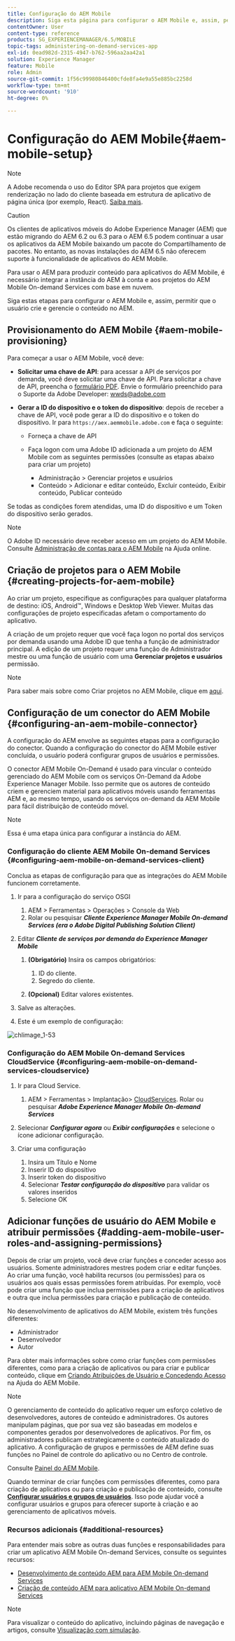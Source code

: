 ```yaml
---
title: Configuração do AEM Mobile
description: Siga esta página para configurar o AEM Mobile e, assim, permitir que o usuário crie e gerencie o conteúdo no Adobe Experience Manager (AEM). Esta página fornece informações sobre a integração da instância do AEM com a conta e os projetos do AEM Mobile On-demand Services baseados em nuvem.
contentOwner: User
content-type: reference
products: SG_EXPERIENCEMANAGER/6.5/MOBILE
topic-tags: administering-on-demand-services-app
exl-id: 0ead982d-2315-4947-b762-596aa2aa42a1
solution: Experience Manager
feature: Mobile
role: Admin
source-git-commit: 1f56c99980846400cfde8fa4e9a55e885bc2258d
workflow-type: tm+mt
source-wordcount: '910'
ht-degree: 0%

---
```


# Configuração do AEM Mobile{#aem-mobile-setup}

>[!NOTE]
>
>A Adobe recomenda o uso do Editor SPA para projetos que exigem renderização no lado do cliente baseada em estrutura de aplicativo de página única (por exemplo, React). [Saiba mais](/help/sites-developing/spa-overview.md).

>[!CAUTION]
>
>Os clientes de aplicativos móveis do Adobe Experience Manager (AEM) que estão migrando do AEM 6.2 ou 6.3 para o AEM 6.5 podem continuar a usar os aplicativos da AEM Mobile baixando um pacote do Compartilhamento de pacotes. No entanto, as novas instalações do AEM 6.5 não oferecem suporte à funcionalidade de aplicativos do AEM Mobile.

Para usar o AEM para produzir conteúdo para aplicativos do AEM Mobile, é necessário integrar a instância do AEM à conta e aos projetos do AEM Mobile On-demand Services com base em nuvem.

Siga estas etapas para configurar o AEM Mobile e, assim, permitir que o usuário crie e gerencie o conteúdo no AEM.

## Provisionamento do AEM Mobile {#aem-mobile-provisioning}

Para começar a usar o AEM Mobile, você deve:

* **Solicitar uma chave de API**: para acessar a API de serviços por demanda, você deve solicitar uma chave de API. Para solicitar a chave de API, preencha o [formulário PDF](https://helpx.adobe.com/digital-publishing-solution/help/aem-mobile-end-of-life-faq.html). Envie o formulário preenchido para o Suporte da Adobe Developer: [wwds@adobe.com](mailto:wwds@adobe.com)

* **Gerar a ID do dispositivo e o token do dispositivo**: depois de receber a chave de API, você pode gerar a ID do dispositivo e o token do dispositivo. Ir para `https://aex.aemmobile.adobe.com` e faça o seguinte:

   * Forneça a chave de API
   * Faça logon com uma Adobe ID adicionada a um projeto do AEM Mobile com as seguintes permissões (consulte as etapas abaixo para criar um projeto)

      * Administração > Gerenciar projetos e usuários
      * Conteúdo > Adicionar e editar conteúdo, Excluir conteúdo, Exibir conteúdo, Publicar conteúdo

Se todas as condições forem atendidas, uma ID do dispositivo e um Token do dispositivo serão gerados.

>[!NOTE]
>
>O Adobe ID necessário deve receber acesso em um projeto do AEM Mobile. Consulte [Administração de contas para o AEM Mobile](https://helpx.adobe.com/digital-publishing-solution/help/aem-mobile-end-of-life-faq.html) na Ajuda online.

## Criação de projetos para o AEM Mobile {#creating-projects-for-aem-mobile}

Ao criar um projeto, especifique as configurações para qualquer plataforma de destino: iOS, Android™, Windows e Desktop Web Viewer. Muitas das configurações de projeto especificadas afetam o comportamento do aplicativo.

A criação de um projeto requer que você faça logon no portal dos serviços por demanda usando uma Adobe ID que tenha a função de administrador principal. A edição de um projeto requer uma função de Administrador mestre ou uma função de usuário com uma **Gerenciar projetos e usuários** permissão.

>[!NOTE]
>
>Para saber mais sobre como Criar projetos no AEM Mobile, clique em [aqui](https://helpx.adobe.com/digital-publishing-solution/help/creating-projects.html).

## Configuração de um conector do AEM Mobile {#configuring-an-aem-mobile-connector}

A configuração do AEM envolve as seguintes etapas para a configuração do conector. Quando a configuração do conector do AEM Mobile estiver concluída, o usuário poderá configurar grupos de usuários e permissões.

O conector AEM Mobile On-Demand é usado para vincular o conteúdo gerenciado do AEM Mobile com os serviços On-Demand da Adobe Experience Manager Mobile. Isso permite que os autores de conteúdo criem e gerenciem material para aplicativos móveis usando ferramentas AEM e, ao mesmo tempo, usando os serviços on-demand da AEM Mobile para fácil distribuição de conteúdo móvel.

>[!NOTE]
>
>Essa é uma etapa única para configurar a instância do AEM.

### Configuração do cliente AEM Mobile On-demand Services {#configuring-aem-mobile-on-demand-services-client}

Conclua as etapas de configuração para que as integrações do AEM Mobile funcionem corretamente.

1. Ir para a configuração do serviço OSGI

   1. AEM > Ferramentas > Operações > Console da Web
   1. Rolar ou pesquisar ***Cliente Experience Manager Mobile On-demand Services (era o Adobe Digital Publishing Solution Client)***

1. Editar ***Cliente de serviços por demanda do Experience Manager Mobile***

   1. **(Obrigatório)** Insira os campos obrigatórios:

      1. ID do cliente.
      1. Segredo do cliente.

   1. **(Opcional)** Editar valores existentes.

1. Salve as alterações.
1. Este é um exemplo de configuração:

![chlimage_1-53](assets/chlimage_1-53.png)

### Configuração do AEM Mobile On-demand Services CloudService {#configuring-aem-mobile-on-demand-services-cloudservice}

1. Ir para Cloud Service.

   1. AEM > Ferramentas > Implantação> [CloudServices](http://localhost:4502/libs/cq/core/content/tools/cloudservices.html). Rolar ou pesquisar ***Adobe Experience Manager Mobile On-demand Services***

1. Selecionar ***Configurar agora*** ou ***Exibir configurações*** e selecione o ícone adicionar configuração.

1. Criar uma configuração

   1. Insira um Título e Nome
   1. Inserir ID do dispositivo
   1. Inserir token do dispositivo
   1. Selecionar ***Testar configuração do dispositivo*** para validar os valores inseridos
   1. Selecione OK

## Adicionar funções de usuário do AEM Mobile e atribuir permissões {#adding-aem-mobile-user-roles-and-assigning-permissions}

Depois de criar um projeto, você deve criar funções e conceder acesso aos usuários. Somente administradores mestres podem criar e editar funções. Ao criar uma função, você habilita recursos (ou permissões) para os usuários aos quais essas permissões forem atribuídas. Por exemplo, você pode criar uma função que inclua permissões para a criação de aplicativos e outra que inclua permissões para criação e publicação de conteúdo.

No desenvolvimento de aplicativos do AEM Mobile, existem três funções diferentes:

* Administrador
* Desenvolvedor
* Autor

Para obter mais informações sobre como criar funções com permissões diferentes, como para a criação de aplicativos ou para criar e publicar conteúdo, clique em [Criando Atribuições de Usuário e Concedendo Acesso](https://helpx.adobe.com/digital-publishing-solution/help/account-admin-dps.html) na Ajuda do AEM Mobile.

>[!NOTE]
>
>O gerenciamento de conteúdo do aplicativo requer um esforço coletivo de desenvolvedores, autores de conteúdo e administradores. Os autores manipulam páginas, que por sua vez são baseadas em modelos e componentes gerados por desenvolvedores de aplicativos. Por fim, os administradores publicam estrategicamente o conteúdo atualizado do aplicativo. A configuração de grupos e permissões de AEM define suas funções no Painel de controle do aplicativo ou no Centro de controle.
>
>Consulte [Painel do AEM Mobile](/help/mobile/mobile-apps-ondemand-application-dashboard.md).

Quando terminar de criar funções com permissões diferentes, como para criação de aplicativos ou para criação e publicação de conteúdo, consulte [**Configurar usuários e grupos de usuários**](/help/mobile/aem-mobile-configure-users.md). Isso pode ajudar você a configurar usuários e grupos para oferecer suporte à criação e ao gerenciamento de aplicativos móveis.

### Recursos adicionais {#additional-resources}

Para entender mais sobre as outras duas funções e responsabilidades para criar um aplicativo AEM Mobile On-demand Services, consulte os seguintes recursos:

* [Desenvolvimento de conteúdo AEM para AEM Mobile On-demand Services](/help/mobile/aem-mobile-on-demand.md)
* [Criação de conteúdo AEM para aplicativo AEM Mobile On-demand Services](/help/mobile/mobile-apps-ondemand.md)

>[!NOTE]
>
>Para visualizar o conteúdo do aplicativo, incluindo páginas de navegação e artigos, consulte [Visualização com simulação](/help/mobile/aem-mobile-manage-ondemand-services.md).
